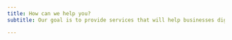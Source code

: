 ```yaml
---
title: How can we help you?
subtitle: Our goal is to provide services that will help businesses digitize their processes, in a way that is easily comprehensible by visitors and potential clients.

---
```

